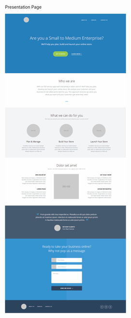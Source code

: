 Presentation Page

![Presentation-Page](https://github.com/ibazuzo/Presentation-Page/blob/master/screenshot.png)